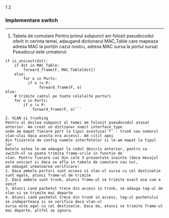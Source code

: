 1 2
### Implementare switch ###
---------------------------------

1. Tabela de comutare
Pentru primul subpunct am folosit pseudocodul oferit in cerinta temei, adaugand dictionarul MAC_Table
care mapeaza adresa MAC la port(in cazul nostru, adresa MAC sursa la portul sursa)
Pseudocul este urmatorul:
```MAC_Table[src] = P
if is_unicast(dst):
    if dst in MAC_Table:
        forward_frame(F, MAC_Table[dst])
    else:
        for o in Ports:
          if o != P:
               forward_frame(F, o)
else:
    # trimite cadrul pe toate celelalte porturi
    for o in Ports:
        if o != P:
            forward_frame(F, o)```

2. VLAN si trunking
Pentru al doilea subpunct al temei am folosit pseudocodul atasat anterior. Am creat un dictionar numit interface_type
unde am mapat fiecare port la tipul acestuia('T' - trunk sau numarul vlan-ului daca acesta era access). Am citit apoi
din fisierele de config numele interfetelor si le-am mapat la tipul lor.
Datele astea le-am adaugat la codul descris anterior, pentru ca switch-ul sa poata trimita frame-urile in functie de
vlan. Pentru fiecare caz din cele 3 prezentate inainte (daca mesajul este unicast si daca se afla in tabela de comutare sau nu),
am adaugat urmatoarea verificare:
1. Daca ambele porturi sunt access si vlan-ul sursa cu cel destinatie sunt egale, atunci frame-ul de trimite
2. Daca ambele sunt trunk, atunci frame-ul se trimite exact asa cum a venit
3. Atunci cand pachetul trece din access in trunk, se adauga tag-ul de vlan si se trimite mai departe
4. Atunci cand pachetul trece din trunk in access, tag-ul pachetului se indeparteaza si se verifica daca vlan-ul
sursa este egal cu cel destinatie. Daca da, atunci se trimite frame-ul mai departe, altfel se ignora.